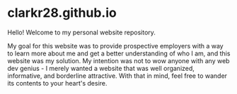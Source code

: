 # clarkr28.github.io

Hello!  Welcome to my personal website repository.

My goal for this website was to provide prospective employers with a way to learn
more about me and get a better understanding of who I am, and this website was my solution.  My intention was not to wow anyone with any web dev genius - I
merely wanted a website that was well organized, informative, and borderline
attractive.  With that in mind, feel free to wander its contents to your
heart's desire.   
